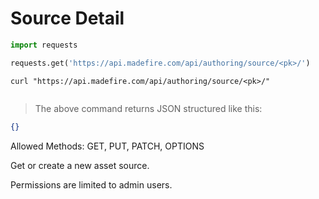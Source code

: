 # Source Detail

```python
import requests

requests.get('https://api.madefire.com/api/authoring/source/<pk>/')
```

```shell
curl "https://api.madefire.com/api/authoring/source/<pk>/"
```

```javascript
```

> The above command returns JSON structured like this:

```json
{}
```

Allowed Methods: GET, PUT, PATCH, OPTIONS

Get or create a new asset source.

Permissions are limited to admin users.
